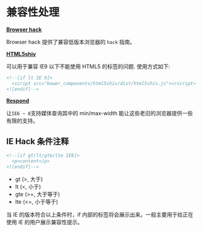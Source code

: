 # 兼容性处理

**[Browser hack](http://browserhacks.com/)**

Browser hack 提供了兼容低版本浏览器的 `hack` 指南。

**[HTML5shiv](https://github.com/aFarkas/html5shiv)**

可以用于兼容 IE9 以下不能使用 HTML5 的标签的问题. 使用方式如下:

``` html
<!--[if lt IE 9]>
  <script src="bower_components/html5shiv/dist/html5shiv.js"></script>
<![endif]-->
```

**[Respond](https://github.com/scottjehl/Respond)**

让`IE6 ~ 8`支持媒体查询其中的 min/max-width 能让这些老旧的浏览器提供一些有限的支持。

## IE Hack 条件注释

``` html
<!--[if gt/lt/gte/lte IE8]>
  <p>content</p>
<![endif]-->
```

- gt (>, 大于)
- lt (<, 小于)
- gte (>=, 大于等于)
- lte (<=, 小于等于)

当 IE 的版本符合以上条件时，if 内部的标签将会展示出来。一般主要用于给正在使用 IE 的用户展示兼容性提示。

